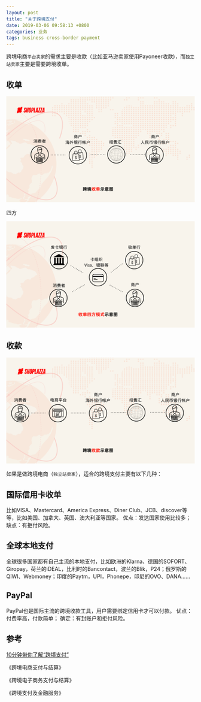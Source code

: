 ```yaml
---
layout: post
title: "关于跨境支付"
date: 2019-03-06 09:58:13 +0800
categories: 业务
tags: business cross-border payment 
---
```


跨境电商`平台卖家`的需求主要是收款（比如亚马逊卖家使用Payoneer收款)，而`独立站卖家`主要是需要跨境收单。

## 收单

![跨境收单](/images/v2-1f437d8f10be41d7bc588ec719d90543_r.jpg)

四方

![四方模式](/images/v2-effdbb208628a55f65f466ae71f3bb9a_r.jpg)

## 收款

![跨境收款](/images/v2-189d8d188d4cdff874b75af0376b5c89_r.jpg)

如果是做跨境电商（`独立站卖家`），适合的跨境支付主要有以下几种：

## 国际信用卡收单

比如VISA、Mastercard、America  Express、Diner Club、JCB、discover等等，比如美国、加拿大、英国、澳大利亚等国家。
优点：发达国家使用比较多；
缺点：有拒付风险。

## 全球本地支付

全球很多国家都有自己主流的本地支付，比如欧洲的Klarna、德国的SOFORT、Giropay，荷兰的iDEAL，比利时的Bancontact，波兰的Blik，P24；俄罗斯的QIWI、Webmoney；印度的Paytm，UPI，Phonepe，印尼的OVO、DANA……

## PayPal

PayPal也是国际主流的跨境收款工具，用户需要绑定信用卡才可以付款。
优点：付费率高，付款简单；
确定：有封账户和拒付风险。

## 参考

[10分钟带你了解“跨境支付”](http://www.321sxy.cn/information/1-0-fen-zhong-dai-ni-liao-jie-kua-jing-zhi-fu./)

《跨境电商支付与结算》

《跨境电子商务支付与结算》

《跨境支付及金融服务》